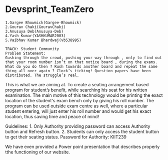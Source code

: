 # Devsprint_TeamZero
    1.Gargee Bhowmick(Gargee-Bhowmick)
    2.Gourav Chaki(GouravChaki)
    3.Anusuya Deb(Anusuya-Deb)
    4.Yash Kumar(YASHKUMAR2003)
    5.Vaibhav Kumar Bhardwaj(vb538995)
    
    TRACK: Student Community
    Problem Statement:
    Gushing through the crowd, pushing your way through , only to find out that your room number isn’t on that notice board , during the exams. What do you do then ? Rush towards another board and repeat the same thing all over again ? Clock’s ticking! Question papers have been distributed. The struggle’s real.
This is what we are aiming at. To create a seating arrangement based program for student’s benefit, while searching his seat for his written examination. The main motive of this technology would be printing the exact location of the student's exam bench only by giving his roll number. The program can be used outside exam centre as well, where a particular student entering, will just enter his roll number and would get his exact location, thus saving time and peace of mind!

Guidelines:
    1. Only Authority providing password can access Authority button and Refresh button.
    2. Students can only access the student button to get their seating status.
Password for Authority: KIIT239

We have even provided a Power point presentation that describes properly tthe functioning of our website.
